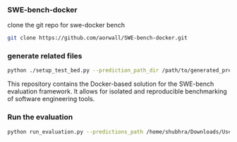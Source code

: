 ### SWE-bench-docker
clone the git repo for swe-docker bench

```bash
git clone https://github.com/aorwall/SWE-bench-docker.git
```

### generate related files 
```bash
python ./setup_test_bed.py --prediction_path_dir /path/to/generated_predictions
```

This repository contains the Docker-based solution for the SWE-bench evaluation framework. It allows for isolated and reproducible benchmarking of software engineering tools.

### Run the evaluation
```bash
python run_evaluation.py --predictions_path /home/shubhra/Downloads/Users/karanvaidya/relevant_logs_2/patches.json --log_dir <logs_dir_generated_by_run_evaluation> --swe_bench_tasks /home/shubhra/work/swe-eval/dataset --namespace aorwall
```
